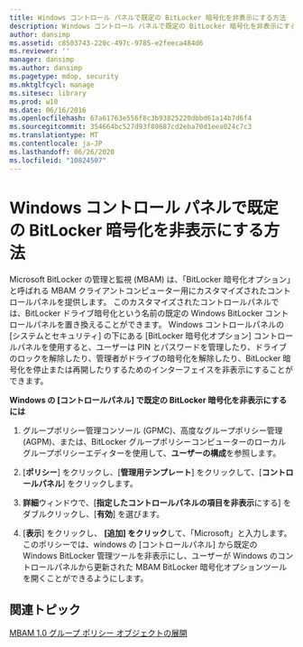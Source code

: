```yaml
---
title: Windows コントロール パネルで既定の BitLocker 暗号化を非表示にする方法
description: Windows コントロール パネルで既定の BitLocker 暗号化を非表示にする方法
author: dansimp
ms.assetid: c8503743-220c-497c-9785-e2feeca484d6
ms.reviewer: ''
manager: dansimp
ms.author: dansimp
ms.pagetype: mdop, security
ms.mktglfcycl: manage
ms.sitesec: library
ms.prod: w10
ms.date: 06/16/2016
ms.openlocfilehash: 67a61763e556f8c3b93825220dbbd61a14b7d6f4
ms.sourcegitcommit: 354664bc527d93f80687cd2eba70d1eea024c7c3
ms.translationtype: MT
ms.contentlocale: ja-JP
ms.lasthandoff: 06/26/2020
ms.locfileid: "10824507"
---
```

# Windows コントロール パネルで既定の BitLocker 暗号化を非表示にする方法


Microsoft BitLocker の管理と監視 (MBAM) は、「BitLocker 暗号化オプション」と呼ばれる MBAM クライアントコンピューター用にカスタマイズされたコントロールパネルを提供します。 このカスタマイズされたコントロールパネルでは、BitLocker ドライブ暗号化という名前の既定の Windows BitLocker コントロールパネルを置き換えることができます。 Windows コントロールパネルの [システムとセキュリティ] の下にある [BitLocker 暗号化オプション] コントロールパネルを使用すると、ユーザーは PIN とパスワードを管理したり、ドライブのロックを解除したり、管理者がドライブの暗号化を解除したり、BitLocker 暗号化を停止または再開したりするためのインターフェイスを非表示にすることができます。

**Windows の [コントロールパネル] で既定の BitLocker 暗号化を非表示にするには**

1.  グループポリシー管理コンソール (GPMC)、高度なグループポリシー管理 (AGPM)、または、BitLocker グループポリシーコンピューターのローカルグループポリシーエディターを使用して、**ユーザーの構成**を参照します。

2.  [**ポリシー**] をクリックし、[**管理用テンプレート**] をクリックして、[**コントロールパネル**] をクリックします。

3.  **詳細**ウィンドウで、[**指定したコントロールパネルの項目を非表示**にする] をダブルクリックし、[**有効**] を選びます。

4.  [**表示**] をクリックし、 **[追加] をクリック**して、「Microsoft」と入力します。 このポリシーでは、windows の [コントロールパネル] から既定の Windows BitLocker 管理ツールを非表示にし、ユーザーが Windows のコントロールパネルから更新された MBAM BitLocker 暗号化オプションツールを開くことができるようにします。

## 関連トピック


[MBAM 1.0 グループ ポリシー オブジェクトの展開](deploying-mbam-10-group-policy-objects.md)

 

 





